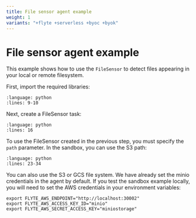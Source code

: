 ```yaml
---
title: File sensor agent example
weight: 1
variants: "+flyte +serverless +byoc +byok"
---
```


# File sensor agent example

This example shows how to use the `FileSensor` to detect files appearing in your local or remote filesystem.

First, import the required libraries:

```--rli-- https://raw.githubusercontent.com/flyteorg/flytesnacks/master/examples/sensor/sensor/file_sensor_example.py
:language: python
:lines: 9-10
```

Next, create a FileSensor task:

```--rli-- https://raw.githubusercontent.com/flyteorg/flytesnacks/master/examples/sensor/sensor/file_sensor_example.py
:language: python
:lines: 16
```

To use the FileSensor created in the previous step, you must specify the `path` parameter. In the sandbox, you can use the S3 path:

```--rli-- https://raw.githubusercontent.com/flyteorg/flytesnacks/master/examples/sensor/sensor/file_sensor_example.py
:language: python
:lines: 23-34
```

You can also use the S3 or GCS file system. We have already set the minio credentials in the agent by default. If you test the sandbox example locally, you will need to set the AWS credentials in your environment variables:

```shell
export FLYTE_AWS_ENDPOINT="http://localhost:30002"
export FLYTE_AWS_ACCESS_KEY_ID="minio"
export FLYTE_AWS_SECRET_ACCESS_KEY="miniostorage"
```
